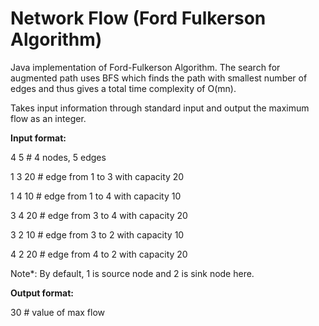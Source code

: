 # Network Flow (Ford Fulkerson Algorithm)

Java implementation of Ford-Fulkerson Algorithm. The search for augmented path uses BFS which finds the path with smallest number of edges and thus gives a total time complexity of O(mn).

Takes input information through standard input and output the maximum flow as an integer.

**Input format:**

4	5   	# 4 nodes, 5 edges

1 3 20 		# edge from 1 to 3 with capacity 20

1 4 10 		# edge from 1 to 4 with capacity 10

3 4 20 		# edge from 3 to 4 with capacity 20

3 2 10 		# edge from 3 to 2 with capacity 10

4 2 20 		# edge from 4 to 2 with capacity 20

Note*: By default, 1 is source node and 2 is sink node here.

**Output format:**

30			# value of max flow
